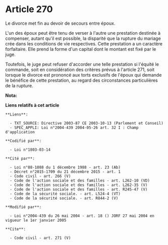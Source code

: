 # Article 270

Le divorce met fin au devoir de secours entre époux.

L'un des époux peut être tenu de verser à l'autre une prestation destinée à compenser, autant qu'il est possible, la
disparité que la rupture du mariage crée dans les conditions de vie respectives. Cette prestation a un caractère forfaitaire.
Elle prend la forme d'un capital dont le montant est fixé par le juge. 

Toutefois, le juge peut refuser d'accorder une telle prestation si l'équité le commande, soit en considération des critères
prévus à l'article 271, soit lorsque le divorce est prononcé aux torts exclusifs de l'époux qui demande le bénéfice de cette
prestation, au regard des circonstances particulières de la rupture.

**Nota:**



**Liens relatifs à cet article**

	**Liens**:

	  - TXT_SOURCE: Directive 2003-87 CE 2003-10-13 (Parlement et Conseil)
	  - SPEC_APPLI: Loi n°2004-439 2004-05-26 art. 32 I : Champ d'application

	**Codifié par**:

	  - Loi n°1803-03-14

	**Cité par**:

	  - Loi n°88-1088 du 1 décembre 1988 - art. 23 (Ab)
	  - Décret n°2015-1709 du 21 décembre 2015 - art. 1
	  - Code civil - art. 266 (V)
	  - Code de l'action sociale et des familles - art. L262-10 (VD)
	  - Code de l'action sociale et des familles - art. L262-35 (V)
	  - Code de l'action sociale et des familles - art. R245-47 (V)
	  - Code de la sécurité sociale. - art. L524-4 (VT)
	  - Code de la sécurité sociale. - art. R844-2 (V)

	**Modifié par**:

	  - Loi n°2004-439 du 26 mai 2004 - art. 18 () JORF 27 mai 2004 en vigueur le 1er janvier 2005

	**Cite**:

	  - Code civil - art. 271 (V)
